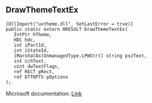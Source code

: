 ## DrawThemeTextEx

```
[DllImport("uxtheme.dll", SetLastError = true)]
public static extern HRESULT DrawThemeTextEx(
   IntPtr hTheme,
   HDC hdc,
   int iPartId,
   int iStateId,
   [MarshalAs(UnmanagedType.LPWStr)] string pszText,
   int cchText,
   uint dwTextFlags,
   ref RECT pRect,
   ref DTTOPTS pOptions
);
```

Microsoft documentation: [Link](https://docs.microsoft.com/en-us/windows/win32/api/uxtheme/nf-uxtheme-drawthemetextex)
